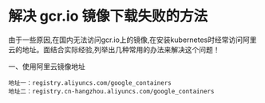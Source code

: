 # 解决 gcr.io 镜像下载失败的方法

由于一些原因,在国内无法访问gcr.io上的镜像,在安装kubernetes时经常访问阿里云的地址。面结合实际经验,列举出几种常用的办法来解决这个问题！

一、使用阿里云镜像地址

```
地址一：registry.aliyuncs.com/google_containers
地址二：registry.cn-hangzhou.aliyuncs.com/google_containers
```